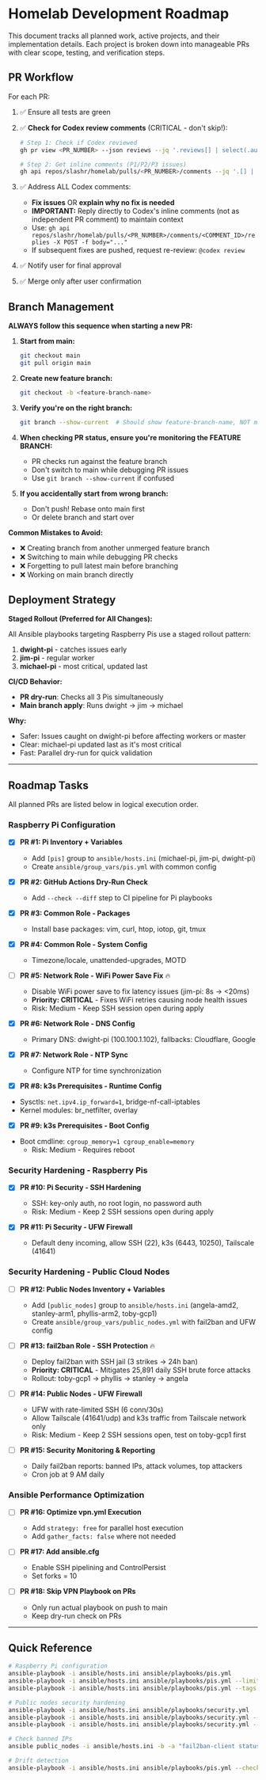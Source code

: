 # Homelab Development Roadmap

This document tracks all planned work, active projects, and their implementation details.
Each project is broken down into manageable PRs with clear scope, testing, and verification steps.

## PR Workflow

For each PR:

1. ✅ Ensure all tests are green

2. ✅ **Check for Codex review comments** (CRITICAL - don't skip!):

   ```bash
   # Step 1: Check if Codex reviewed
   gh pr view <PR_NUMBER> --json reviews --jq '.reviews[] | select(.author.login == "chatgpt-codex-connector") | {state: .state}'

   # Step 2: Get inline comments (P1/P2/P3 issues)
   gh api repos/slashr/homelab/pulls/<PR_NUMBER>/comments --jq '.[] | {id: .id, author: .user.login, path: .path, line: .line, body: .body}'
   ```

3. ✅ Address ALL Codex comments:
   - **Fix issues** OR **explain why no fix is needed**
   - **IMPORTANT:** Reply directly to Codex's inline comments (not as independent PR comment) to maintain context
   - Use: `gh api repos/slashr/homelab/pulls/<PR_NUMBER>/comments/<COMMENT_ID>/replies -X POST -f body="..."`
   - If subsequent fixes are pushed, request re-review: `@codex review`

4. ✅ Notify user for final approval

5. ✅ Merge only after user confirmation

## Branch Management

**ALWAYS follow this sequence when starting a new PR:**

1. **Start from main:**

   ```bash
   git checkout main
   git pull origin main
   ```

2. **Create new feature branch:**

   ```bash
   git checkout -b <feature-branch-name>
   ```

3. **Verify you're on the right branch:**

   ```bash
   git branch --show-current  # Should show feature-branch-name, NOT main
   ```

4. **When checking PR status, ensure you're monitoring the FEATURE BRANCH:**
   - PR checks run against the feature branch
   - Don't switch to main while debugging PR issues
   - Use `git branch --show-current` if confused

5. **If you accidentally start from wrong branch:**
   - Don't push! Rebase onto main first
   - Or delete branch and start over

**Common Mistakes to Avoid:**

- ❌ Creating branch from another unmerged feature branch
- ❌ Switching to main while debugging PR checks
- ❌ Forgetting to pull latest main before branching
- ❌ Working on main branch directly

## Deployment Strategy

**Staged Rollout (Preferred for All Changes):**

All Ansible playbooks targeting Raspberry Pis use a staged rollout pattern:

1. **dwight-pi** - catches issues early
2. **jim-pi** - regular worker
3. **michael-pi** - most critical, updated last

**CI/CD Behavior:**

- **PR dry-run**: Checks all 3 Pis simultaneously
- **Main branch apply**: Runs dwight → jim → michael

**Why:**

- Safer: Issues caught on dwight-pi before affecting workers or master
- Clear: michael-pi updated last as it's most critical
- Fast: Parallel dry-run for quick validation

---

## Roadmap Tasks

All planned PRs are listed below in logical execution order.

### Raspberry Pi Configuration

- [x] **PR #1: Pi Inventory + Variables**
  - Add `[pis]` group to `ansible/hosts.ini` (michael-pi, jim-pi, dwight-pi)
  - Create `ansible/group_vars/pis.yml` with common config

- [x] **PR #2: GitHub Actions Dry-Run Check**
  - Add `--check --diff` step to CI pipeline for Pi playbooks

- [x] **PR #3: Common Role - Packages**
  - Install base packages: vim, curl, htop, iotop, git, tmux

- [x] **PR #4: Common Role - System Config**
  - Timezone/locale, unattended-upgrades, MOTD

- [ ] **PR #5: Network Role - WiFi Power Save Fix** 🔥
  - Disable WiFi power save to fix latency issues (jim-pi: 8s → <20ms)
  - **Priority: CRITICAL** - Fixes WiFi retries causing node health issues
  - Risk: Medium - Keep SSH session open during apply

- [x] **PR #6: Network Role - DNS Config**
  - Primary DNS: dwight-pi (100.100.1.102), fallbacks: Cloudflare, Google

- [x] **PR #7: Network Role - NTP Sync**
  - Configure NTP for time synchronization

- [x] **PR #8: k3s Prerequisites - Runtime Config**
- Sysctls: `net.ipv4.ip_forward=1`, bridge-nf-call-iptables
- Kernel modules: br_netfilter, overlay

- [x] **PR #9: k3s Prerequisites - Boot Config**
- Boot cmdline: `cgroup_memory=1 cgroup_enable=memory`
  - Risk: Medium - Requires reboot

### Security Hardening - Raspberry Pis

- [x] **PR #10: Pi Security - SSH Hardening**
  - SSH: key-only auth, no root login, no password auth
  - Risk: Medium - Keep 2 SSH sessions open during apply

- [x] **PR #11: Pi Security - UFW Firewall**
  - Default deny incoming, allow SSH (22), k3s (6443, 10250), Tailscale (41641)

### Security Hardening - Public Cloud Nodes

- [ ] **PR #12: Public Nodes Inventory + Variables**
  - Add `[public_nodes]` group to `ansible/hosts.ini` (angela-amd2, stanley-arm1, phyllis-arm2, toby-gcp1)
  - Create `ansible/group_vars/public_nodes.yml` with fail2ban and UFW config

- [ ] **PR #13: fail2ban Role - SSH Protection** 🔥
  - Deploy fail2ban with SSH jail (3 strikes → 24h ban)
  - **Priority: CRITICAL** - Mitigates 25,891 daily SSH brute force attacks
  - Rollout: toby-gcp1 → phyllis → stanley → angela

- [ ] **PR #14: Public Nodes - UFW Firewall**
  - UFW with rate-limited SSH (6 conn/30s)
  - Allow Tailscale (41641/udp) and k3s traffic from Tailscale network only
  - Risk: Medium - Keep 2 SSH sessions open, test on toby-gcp1 first

- [ ] **PR #15: Security Monitoring & Reporting**
  - Daily fail2ban reports: banned IPs, attack volumes, top attackers
  - Cron job at 9 AM daily

### Ansible Performance Optimization

- [ ] **PR #16: Optimize vpn.yml Execution**
  - Add `strategy: free` for parallel host execution
  - Add `gather_facts: false` where not needed

- [ ] **PR #17: Add ansible.cfg**
  - Enable SSH pipelining and ControlPersist
   - Set forks = 10

- [ ] **PR #18: Skip VPN Playbook on PRs**
  - Only run actual playbook on push to main
   - Keep dry-run check on PRs

---

## Quick Reference

```bash
# Raspberry Pi configuration
ansible-playbook -i ansible/hosts.ini ansible/playbooks/pis.yml
ansible-playbook -i ansible/hosts.ini ansible/playbooks/pis.yml --limit jim-pi
ansible-playbook -i ansible/hosts.ini ansible/playbooks/pis.yml --tags wifi

# Public nodes security hardening
ansible-playbook -i ansible/hosts.ini ansible/playbooks/security.yml
ansible-playbook -i ansible/hosts.ini ansible/playbooks/security.yml --limit toby-gcp1
ansible-playbook -i ansible/hosts.ini ansible/playbooks/security.yml --tags fail2ban

# Check banned IPs
ansible public_nodes -i ansible/hosts.ini -b -a "fail2ban-client status sshd"

# Drift detection
ansible-playbook -i ansible/hosts.ini ansible/playbooks/pis.yml --check --diff
```
